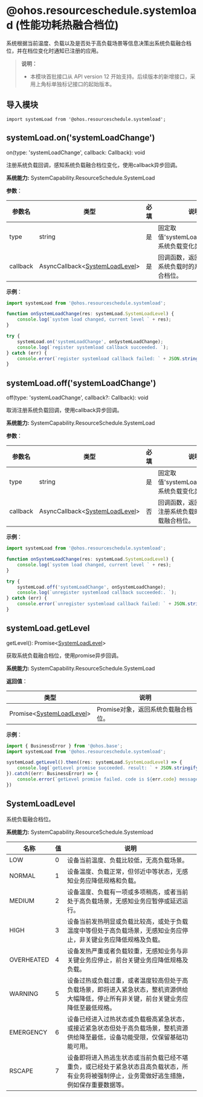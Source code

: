 # @ohos.resourceschedule.systemload (性能功耗热融合档位)

系统根据当前温度、负载以及是否处于高负载场景等信息决策出系统负载融合档位，并在档位变化时通知已注册的应用。

> **说明：**
>
> - 本模块首批接口从 API version 12 开始支持。后续版本的新增接口，采用上角标单独标记接口的起始版本。

## 导入模块

```
import systemLoad from '@ohos.resourceschedule.systemload';
```

## systemLoad.on('systemLoadChange')

on(type: 'systemLoadChange', callback: Callback<SystemLoadLevel>): void

注册系统负载回调，感知系统负载融合档位变化，使用callback异步回调。

**系统能力:** SystemCapability.ResourceSchedule.SystemLoad

**参数**：

| 参数名       | 类型                          | 必填   | 说明                                       |
| --------- | --------------------------- | ---- | ---------------------------------------- |
| type | string                      | 是    | 固定取值'systemLoadChange'，系统负载变化类型。                               |
| callback  | AsyncCallback&lt;[SystemLoadLevel](#systemloadlevel)&gt; | 是    | 回调函数，返回本次注册系统负载时的系统负载融合档位。 |

**示例**：

```ts
import systemLoad from '@ohos.resourceschedule.systemload';

function onSystemLoadChange(res: systemLoad.SystemLoadLevel) {
    console.log(`system load changed, current level ` + res);
}

try {
    systemLoad.on('systemLoadChange', onSystemLoadChange);
    console.log(`register systemload callback succeeded. `);
} catch (err) {
    console.error(`register systemload callback failed: ` + JSON.stringify(err));
}
```

## systemLoad.off('systemLoadChange')

off(type: 'systemLoadChange', callback?: Callback<SystemLoadLevel>): void

取消注册系统负载回调，使用callback异步回调。

**系统能力:** SystemCapability.ResourceSchedule.SystemLoad

**参数**：

| 参数名       | 类型                          | 必填   | 说明                                       |
| --------- | --------------------------- | ---- | ---------------------------------------- |
| type | string                      | 是    | 固定取值'systemLoadChange'，系统负载变化类型。                               |
| callback  | AsyncCallback&lt;[SystemLoadLevel](#systemloadlevel)&gt; | 否    | 回调函数，返回本次取消注册系统负载时的系统负载融合档位。 |

**示例**：

```ts
import systemLoad from '@ohos.resourceschedule.systemload';

function onSystemLoadChange(res: systemLoad.SystemLoadLevel) {
    console.log(`system load changed, current level ` + res);
}

try {
    systemLoad.off('systemLoadChange', onSystemLoadChange);
    console.log(`unregister systemload callback succeeded:. `);
} catch (err) {
    console.error(`unregister systemload callback failed: ` + JSON.stringify(err));
}
```

## systemLoad.getLevel

getLevel(): Promise&lt;[SystemLoadLevel](#systemloadlevel)&gt;

获取系统负载融合档位，使用promise异步回调。

**系统能力:** SystemCapability.ResourceSchedule.SystemLoad

**返回值**：

| 类型                    | 说明                                       |
| --------------------- | ---------------------------------------- |
| Promise&lt;[SystemLoadLevel](#systemloadlevel)&gt; | Promise对象，返回系统负载融合档位。 |

**示例**：

```ts
import { BusinessError } from '@ohos.base';
import systemLoad from '@ohos.resourceschedule.systemload';

systemLoad.getLevel().then((res: systemLoad.SystemLoadLevel) => {
    console.log(`getLevel promise succeeded. result: ` + JSON.stringify(res));
}).catch((err: BusinessError) => {
    console.error(`getLevel promise failed. code is ${err.code} message is ${err.message}`);
})
```

## SystemLoadLevel

系统负载融合档位。

**系统能力:** SystemCapability.ResourceSchedule.Systemload

| 名称                     | 值  | 说明                    |
| ----------------------- | ---- | --------------------- |
| LOW          | 0    | 设备当前温度、负载比较低，无高负载场景。                  |
| NORMAL       | 1    | 设备温度、负载正常，但邻近中等状态，无感知业务应降低规格和负载。                  |
| MEDIUM       | 2    | 设备温度、负载有一项或多项稍高，或者当前处于高负载场景，无感知业务应暂停或延迟运行。                    |
| HIGH         | 3    | 设备当前发热明显或负载比较高，或处于负载温度中等但处于高负载场景，无感知业务应停止，非关键业务应降低规格及负载。                  |
| OVERHEATED   | 4    | 设备发热严重或者负载较重，无感知业务与非关键业务应停止，前台关键业务应降低规格及负载。                  |
| WARNING     | 5    | 设备过热或负载过重，或者温度较高但处于高负载场景，即将进入紧急状态，整机资源供给大幅降低，停止所有非关键，前台关键业务应降低至最低规格。                 |
| EMERGENCY    | 6    | 设备已经进入过热状态或负载极高紧急状态，或接近紧急状态但处于高负载场景，整机资源供给降至最低，设备功能受限，仅保留基础功能可用。        |
| RSCAPE      | 7    | 设备即将进入热逃生状态或当前负载已经不堪重负，或已经处于紧急状态且高负载状态，所有业务将被强制停止，业务需做好逃生措施，例如保存重要数据等。        |